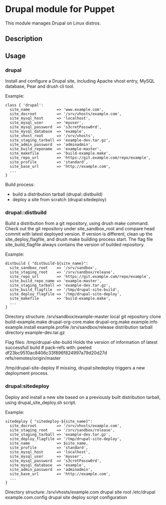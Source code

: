 # Drupal module for Puppet

This module manages Drupal on Linux distros.

## Description

## Usage

### drupal
Install and configure a Drupal site, including Apache vhost entry, MySQL
database, Pear and drush cli tool.

Example:

    class { 'drupal':
      site_name            => 'www.example.com',
      site_docroot         => '/srv/vhosts/example.com',
      site_mysql_host      => 'localhost',
      site_mysql_user      => 'myuser',
      site_mysql_password  => 's3cretPassw0rd',
      site_mysql_database  => 'example',
      site_vhost_root      => '/srv/vhosts',
      site_staging_tarball => 'example-dev.tar.gz',
      site_admin_password  => 'adminadmin',
      site_build_reponame  => 'example-master',
      site_makefile        => 'build-example.make',
      site_repo_url        => 'https://git.example.com/repo/example',
      site_profile         => 'standard',
      site_base_url        => 'http://example.com',
      ...
    }

Build process:
- build a distribution tarball (drupal::distbuild)
- deploy a site from scratch (drupal:sitedeploy)

### drupal::distbuild
Build a distribution from a git repository, using drush make command. Check
out the git repository under site_sandbox_root and compare head commit with
latest deployed version. If version is different, clean up the 
site_deploy_flagfile, and drush make building process start. The flag file 
site_build_flagfile always contains the version of builded repository.

Example:

    distbuild { "distbuild-${site_name}":
      site_sandbox_root    => '/srv/sandbox',
      site_staging_root    => '/srv/sandbox/release',
      site_repo_url        => 'https://git.example.com/repo/example',
      site_build_repo_name => 'example-master',
      site_staging_tarball => 'example-dev.tar.gz',
      site_build_flagfile  => '/tmp/drupal-site-build',
      site_deploy_flagfile => '/tmp/drupal-site-deploy',
      site_makefile        => 'build-example.make',
      ...
    }

Directory structure:
    /srv/sandbox/example-master   local git repository clone
      build-example.make
      drupal-org-core.make
      drupal-org.make
      example.info
      example.install
      example.profile
    /srv/sandbox/release          distribution tarball directory
      example-dev.tar.gz

Flag files:
/tmp/drupal-site-build 
Holds the version of information of latest successfull build
    # pack-refs with: peeled 
    df23bc9510ac8406c33f896f824997a79d20d27d refs/remotes/origin/master

/tmp/drupal-site-deploy
If missing, drupal:sitedeploy triggers a new deployment process.

### drupal:sitedeploy
Deploy and install a new site based on a previously built distribution
tarball, using drupal_site_deploy.sh script.


Example:

    sitedeploy { "sitedeploy-${site_name}":
      site_docroot         => '/srv/vhosts/example.com',
      site_staging_root    => '/srv/sandbox/release',
      site_staging_tarball => 'example-dev.tar.gz',
      site_deploy_flagfile => '/tmp/drupal-site-deploy',
      site_name            => $site_name,
      site_profile         => 'standard',
      site_mysql_host      => 'localhost',
      site_mysql_user      => 'myuser',
      site_mysql_password  => 's3cretPassw0rd',
      site_mysql_database  => 'example',
      site_admin_password  => 'adminadmin',
      site_base_url        => 'http://example.com',
      ...
    }

Directory structure:
    /srv/vhosts/example.com   drupal site root
    /etc/drupal
      example.com.config      drupal site deploy script configuration

